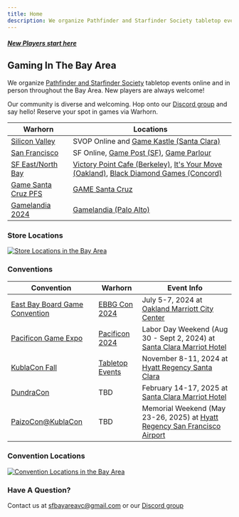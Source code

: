 ```yaml
---
title: Home
description: We organize Pathfinder and Starfinder Society tabletop events online and throughout the Bay Area. New players are always welcome! 
---
```


<a class="callout_button" href="/new_players/"><h5>New Players start here</h5></a>

## Gaming In The Bay Area

We organize [Pathfinder and Starfinder Society](https://paizo.com/organizedplay) tabletop events online and in person throughout the Bay Area. New players are always welcome!

Our community is diverse and welcoming. Hop onto our [Discord group](https://discord.gg/Qj753NEXJm) and say hello! Reserve your spot in games via Warhorn.

| Warhorn | Locations |
| ------ | --------- |
| [Silicon Valley](https://warhorn.net/events/silicon-valley-pfs-sfs-acg)  | SVOP Online and [Game Kastle (Santa Clara)](https://gamekastle.com/pages/santa-clara-ca) |
| [San Francisco](https://warhorn.net/events/pathfinder-pfs-sfs) | SF Online, [Game Post (SF)](https://sfgamepost.com/), [Game Parlour](https://www.thegameparlour.com/)|
| [SF East/North Bay](https://warhorn.net/events/sf-bay-ne)   | [Victory Point Cafe (Berkeley)](https://www.victorypointcafe.com/), [It's Your Move (Oakland)](https://www.itsyourmoveoakland.com/), [Black Diamond Games (Concord)](https://blackdiamondgames.com/) |
| [Game Santa Cruz PFS](https://warhorn.net/events/game-santa-cruz-pathfinder-society) | [GAME Santa Cruz](https://www.gamesantacruz.com/) |
| [Gamelandia 2024](https://warhorn.net/events/gamelandia-2024) | [Gamelandia (Palo Alto)](https://gamelandia.fun/) |

### Store Locations

[![Store Locations in the Bay Area](/images/bay-area-stores-map.jpg)](https://goo.gl/maps/6ttECRnbSwaxryS76)

### Conventions

| Convention | Warhorn | Event Info |
| ---------- | ------- | ---------- |
| [East Bay Board Game Convention](https://tabletop.events/conventions/east-bay-board-game-convention) | [EBBG Con 2024](https://warhorn.net/events/ebbg-con-2024) | July 5-7, 2024 at [Oakland Marriott City Center](https://maps.app.goo.gl/QfV7WGn2Y8q9XJkh9) |
| [Pacificon Game Expo](https://www.pacificongameexpo.com/) | [Pacificon 2024](https://warhorn.net/events/pacificon-game-expo-pathfinder-starfinder-society) | Labor Day Weekend (Aug 30 - Sept 2, 2024) at [Santa Clara Marriot Hotel](https://maps.app.goo.gl/gxzCZRNQ3hH3oUuXA) |
| [KublaCon Fall](https://kublacon.com/kublacon-fall/) | [Tabletop Events](https://tabletop.events/conventions/kublacon-fall-2024) | November 8-11, 2024 at [Hyatt Regency Santa Clara](https://maps.app.goo.gl/Nw4SYLRJH78zgg9JA) |
| [DundraCon](https://www.dundracon.com/) | TBD | February 14-17, 2025 at [Santa Clara Marriot Hotel](https://maps.app.goo.gl/gxzCZRNQ3hH3oUuXA) |
| [PaizoCon@KublaCon](https://kublacon.com/) | TBD | Memorial Weekend (May 23-26, 2025) at [Hyatt Regency San Francisco Airport](https://maps.app.goo.gl/6LujasXuYhtj91KUA) |

### Convention Locations

[![Convention Locations in the Bay Area](/images/bay-area-conventions-map.jpg)](https://maps.app.goo.gl/BcFyhBP8nJaToiPo9)

### Have A Question?

Contact us at sfbayareavc@gmail.com or our [Discord group](https://discord.gg/Qj753NEXJm)